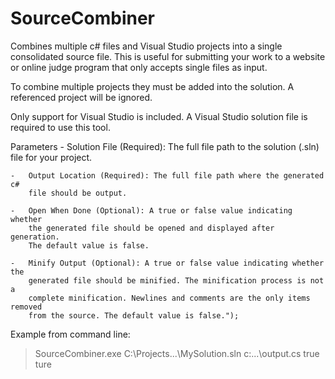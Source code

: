 # SourceCombiner

Combines multiple c# files and Visual Studio projects into a single 
consolidated source file. This is useful for submitting your work to a website
or online judge program that only accepts single files as input.

To combine multiple projects they must be added into the solution. A 
referenced project will be ignored.

Only support for Visual Studio is included. A Visual Studio solution file is
required to use this tool.

Parameters
    -   Solution File (Required): The full file path to the solution (.sln) 
        file for your project.
    
    -   Output Location (Required): The full file path where the generated c#
        file should be output.
        
    -   Open When Done (Optional): A true or false value indicating whether 
        the generated file should be opened and displayed after generation. 
        The default value is false.
        
    -   Minify Output (Optional): A true or false value indicating whether the
        generated file should be minified. The minification process is not a 
        complete minification. Newlines and comments are the only items removed 
        from the source. The default value is false.");


Example from command line:
> SourceCombiner.exe C:\Projects\...\MySolution.sln c:\...\output.cs true ture




